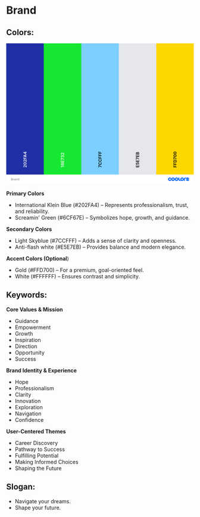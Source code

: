 # Brand

## Colors:

![Color Scheme](colors.png)

**Primary Colors**

* International Klein Blue (#202FA4) – Represents professionalism, trust, and reliability.
* Screamin' Green (#6CF67E) – Symbolizes hope, growth, and guidance.

**Secondary Colors**

* Light Skyblue (#7CCFFF) – Adds a sense of clarity and openness.
* Anti-flash white (#E5E7EB) – Provides balance and modern elegance.

**Accent Colors (Optional**)

* Gold (#FFD700) – For a premium, goal-oriented feel.
* White (#FFFFFF) – Ensures contrast and simplicity.

## Keywords:

**Core Values & Mission**

* Guidance
* Empowerment
* Growth
* Inspiration
* Direction
* Opportunity
* Success

**Brand Identity & Experience**

* Hope
* Professionalism
* Clarity
* Innovation
* Exploration
* Navigation
* Confidence

**User-Centered Themes**

* Career Discovery
* Pathway to Success
* Fulfilling Potential
* Making Informed Choices
* Shaping the Future

## Slogan:

- Navigate your dreams.
- Shape your future.